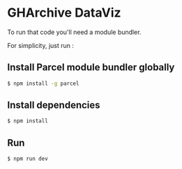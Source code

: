 # GHArchive DataViz

To run that code you'll need a module bundler.

For simplicity, just run :
## Install Parcel module bundler globally
```bash
$ npm install -g parcel
```

## Install dependencies

```bash
$ npm install
```

## Run

```bash
$ npm run dev
```

